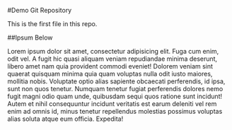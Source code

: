 #Demo Git Repository

This is the first file in this repo.

##Ipsum Below

Lorem ipsum dolor sit amet, consectetur adipisicing elit. Fuga cum enim, odit vel. A fugit hic quasi aliquam veniam repudiandae minima deserunt, libero amet nam quia provident commodi eveniet! Dolorem veniam sint quaerat quisquam minima quia quam voluptas nulla odit iusto maiores, mollitia nobis. Voluptate optio alias sapiente obcaecati perferendis, id ipsa, sunt non quos tenetur. Numquam tenetur fugiat perferendis dolores nemo fugit magni odio quam unde, quibusdam sequi quos ratione sunt incidunt! Autem et nihil consequuntur incidunt veritatis est earum deleniti vel rem enim ad omnis id, minus tenetur repellendus molestias possimus voluptas alias soluta atque eum officia. Expedita!



